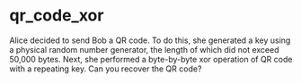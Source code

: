 # qr_code_xor

Alice decided to send Bob a QR code. To do this, she generated a key using a physical
random number generator, the length of which did not exceed 50,000 bytes.
Next, she performed a byte-by-byte xor operation of QR code with a repeating key.
Can you recover the QR code?